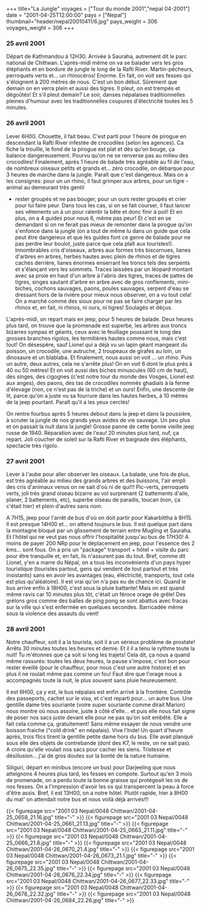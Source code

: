 +++
title="La Jungle"
voyages = ["Tour du monde 2001","nepal 04-2001"]
date = "2001-04-25T12:00:00"
pays = ["Nepal"]
thumbnail="header/nepal20010411/6.jpg"
pays_weight = 306
voyages_weight = 306
+++
### 25 avril 2001

 Départ de Kathmandou à 12H30. Arrivée à Sauraha, autrement dit le parc national 
de Chittwan. L'après-midi même on va se balader vers les gros éléphants et en 
bordure de jungle le long de la Rafti River. Martin-pêcheurs, perroquets verts 
et... un rhinocéros! Enorme. En fait, on voit ses fesses qui s'éloignent à 200 
mètres de nous. C'est un bon début. Sûrement que demain on en verra plein et 
aussi des tigres. Il pleut, on est trempés et dégoûtés! Et s'il pleut demain? 
Le soir, danses népalaises traditionnelles pleines d'humour avec les traditionnelles 
coupures d'électricité toutes les 5 minutes. 

### 26 avril 2001

Lever 6H00. Chouette, il fait beau. C'est parti pour 1 heure de pirogue en 
descendant la Rafti River infestée de crocodiles (selon les agences). Ca fiche 
la trouille, le fond de la pirogue est plat et dès qu'on bouge, ça balance dangereusement. 
Pourvu qu'on ne se renverse pas au milieu des crocodiles! Finalement, après 
1 heure de balade très agréable au fil de l'eau, de nombreux oiseaux petits 
et grands et... zéro crocodile, on débarque pour 3 heures de marche dans la 
jungle. Paraît que c'est dangereux. Mais on a les consignes: pour un un rhino, 
il faut grimper aux arbres, pour un tigre - animal au demeurant très gentil 
- rester groupés et ne pas bouger, pour un ours rester groupés et crier pour 
lui faire peur. Dans tous les cas, si on se fait courser, il faut lancer ses 
vêtements un à un pour ralentir la bête et donc finir à poil! Et en plus, on 
a 4 guides pour nous 6, même pas peur! Et c'est en se demandant si on ne ferait 
pas mieux de remonter dans la pirogue qu'on s'enfonce dans la jungle (on a tout 
de même lu dans un guide que cela peut être dangereux et que les guides font 
ce genre de balade pour ne pas perdre leur boulot, juste parce que cela plaît 
aux touristes!). Innombrables cris d'oiseaux, arbres aux formes très biscornues, 
lianes d'arbres en arbres, herbes hautes avec plein de rhinos et de tigres cachés 
derrière, lianes énormes enserrant les troncs tels des serpents et s'élançant 
vers les sommets. Traces laissées par un léopard montant avec sa proie en haut 
d'un arbre à l'abris des tigres, traces de pattes de tigres, singes sautant 
d'arbre en arbre avec de gros ronflements, mini-biches, cochons sauvages, paons, 
poules sauvages, serpent d'eau se dressant hors de la rivière pour mieux nous 
observer, on a vu tout cela! On a marché comme des sioux pour ne pas se faire 
charger par les rhinos et, en fait, ni rhinos, ni ours, ni tigres! Soulagés 
et déçus.

L'après-midi, on repart mais en jeep, pour 5 heures de balade. Deux heures 
plus tard, on trouve que la promenade est superbe, les arbres aux troncs bizarres 
sympas et géants, ceux avec le feuillage poussant le long des grosses branches 
rigolos, les termitières hautes comme nous, mais c'est tout! On désespère, sauf 
Lionel qui a déjà vu un lapin géant mangeant du poisson, un crocodile, une autruche, 
2 troupeaux de girafes au loin, un dinosaure et un blablaba. Et finalement, 
nous aussi on voit ... un rhino. Puis un autre, deux autres, cela ne s'arrête 
plus! On en voit 6 dont le plus près à 40 ou 50 mètres! Et on voit aussi des 
biches minuscules (60 cm de haut), des singes, des cigognes (c'est notre tour 
du monde des Vosges, Lionel est aux anges), des paons, des tas de crocodiles 
nommés ghadials à la ferme d'élevage (non, ce n'est pas de la triche) et un 
ours! Enfin, une descente de lit, parce qu'on a juste vu sa fourrure dans les 
hautes herbes, à 10 mètres de la jeep pourtant. Paraît qu'il a les yeux cerclés! 


On rentre fourbus après 5 heures debout dans la jeep et dans la poussière, 
à scruter la jungle de nos grands yeux avides de vie sauvage. Un peu plus et 
on passait la nuit dans la jungle! Grosse panne de cette bonne vieille jeep 
russe de 1940. Réparation avec de l'eau! 20 minutes plus tard, ouf, ça repart. 
Joli coucher de soleil sur la Rafti River et baignade des éléphants, spectacle 
très rigolo.

### 27 avril 2001

Lever à l'aube pour aller observer les oiseaux. La balade, une fois de plus, 
est très agréable au milieu des grands arbres et des buissons, l'air empli des 
cris d'animaux venus on ne sait d'où ni de qui!!! Pic-verts, perroquets verts, 
joli très grand oiseau bizarre au vol surprenant (2 battements d'aile, planer, 
2 battements, etc), superbe oiseau de paradis, toucan (non, ça c'était hier) 
et plein d'autres sans nom. 

A 7H15, jeep pour l'arrêt de bus d'où on doit partir pour Kakarbittha à 8H15. 
Il est presque 14H00 et... on attend toujours le bus. Il est quelque part dans 
la montagne bloqué par un glissement de terrain entre Mugling et Sauraha. Et 
l'hôtel qui ne veut pas nous offrir l'hospitalité jusqu'au bus de 17H30! A moins 
de payer 200 NRp pour le déplacement en jeep, pour l'essence des 2 kms... sont 
fous. On a pris un "package" transport + hôtel + visite du parc pour être tranquille 
et, en fait, ils n'assurent pas du tout. Bref, comme dit Lionel, y'en a marre 
du Népal, on a tous les inconvénients d'un pays hyper touristique (touristes 
partout, gens qui vendent de tout partout et très insistants) sans en avoir 
les avantages (eau, éléctricité, transports, tout cela est plus qu'aléatoire). 
Il est vrai qu'on n'a pas eu de chance ici. Quand le bus arrive enfin à 18H00, 
c'est sous la pluie battante! Mais on est quand même ravis car 10 minutes plus 
tôt, c'était un féroce orage de grêle! Des grélons gros comme des balles de 
ping pong se sont abattus avec fracas sur la ville qui s'est enfermée en quelques 
secondes. Barricadée même sous la violence des assauts du vent!

### 28 avril 2001

Notre chauffeur, soit il a la tourista, soit il a un sérieux problème de prostate! 
Arrêts 30 minutes toutes les heures et demie. Et il il a tenu le rythme toute 
la nuit! Tu m'étonnes que ça soit si long les trajets! Cela dit, ça nous a quand 
même rassurés: toutes les deux heures, la pause s'impose, c'est bon pour rester 
éveillé (pour le chauffeur, pour nous c'est une autre histoire) et en plus il 
ne roulait même pas comme un fou! Faut dire que l'orage nous a accompagnés toute 
la nuit, le plus souvent sans pluie heureusement.

Il est 6H00, ça y est, le bus népalais est enfin arrivé à la frontière. Contrôle 
des passeports, cachet sur le visa, et c'est reparti pour... un autre bus. Une 
gentille dame très souriante (voire super souriante comme dirait Marion) nous 
montre où nous assoire, juste à côté d'elle... et puis elle nous fait signe 
de poser nos sacs juste devant elle pour ne pas qu'on soit embêté. Elle a fait 
cela comme ça, gratuitement! Sans même essayer de nous vendre une boisson fraiche 
("cold drink" en népalais). Vive l'Inde! Un quart d'heure après, trois flics 
tirent la gentille petite dame hors du bus. Elle avait planqué sous elle des 
objets de contrebande (dont des K7, le reste, on ne sait pas). A croire qu'elle 
voulait nos sacs pour cacher les siens. Tristesse et désillusion... j'ai de 
gros doutes sur la bonté de la nature humaine.

Siliguri, départ en minibus (encore un bus) pour Darjeeling que nous atteignons 
4 heures plus tard, les fesses en compote. Surtout qu'en 3 mois de promenade, 
on a perdu toute la bonne graisse qui protégeait les os de nos fesses. On a 
l'impression d'avoir les os qui transpercent la peau à force d'être assis. Bref, 
il est 13H00, on a notre hôtel. Plutôt rapide, hier à 8H00 du mat' on attendait 
notre bus et nous voilà déjà arrivés!!!


<div id="TOTO">{{< figurepage src="2001 03 Nepal/0048 Chittwan/2001-04-25_0658_21.16.jpg" title="-"  >}}
{{< figurepage src="2001 03 Nepal/0048 Chittwan/2001-04-25_0661_21.13.jpg" title="-"  >}}
{{< figurepage src="2001 03 Nepal/0048 Chittwan/2001-04-25_0663_21.11.jpg" title="-"  >}}
{{< figurepage src="2001 03 Nepal/0048 Chittwan/2001-04-25_0666_21.8.jpg" title="-"  >}}
{{< figurepage src="2001 03 Nepal/0048 Chittwan/2001-04-26_0670_21.4.jpg" title="-"  >}}
{{< figurepage src="2001 03 Nepal/0048 Chittwan/2001-04-26_0673_21.1.jpg" title="-"  >}}
{{< figurepage src="2001 03 Nepal/0048 Chittwan/2001-04-26_0675_22.35.jpg" title="-"  >}}
{{< figurepage src="2001 03 Nepal/0048 Chittwan/2001-04-26_0676_22.34.jpg" title="-"  >}}
{{< figurepage src="2001 03 Nepal/0048 Chittwan/2001-04-26_0677_22.33.jpg" title="-"  >}}
{{< figurepage src="2001 03 Nepal/0048 Chittwan/2001-04-26_0678_22.32.jpg" title="-"  >}}
{{< figurepage src="2001 03 Nepal/0048 Chittwan/2001-04-26_0684_22.26.jpg" title="-"  >}}
</DIV>

